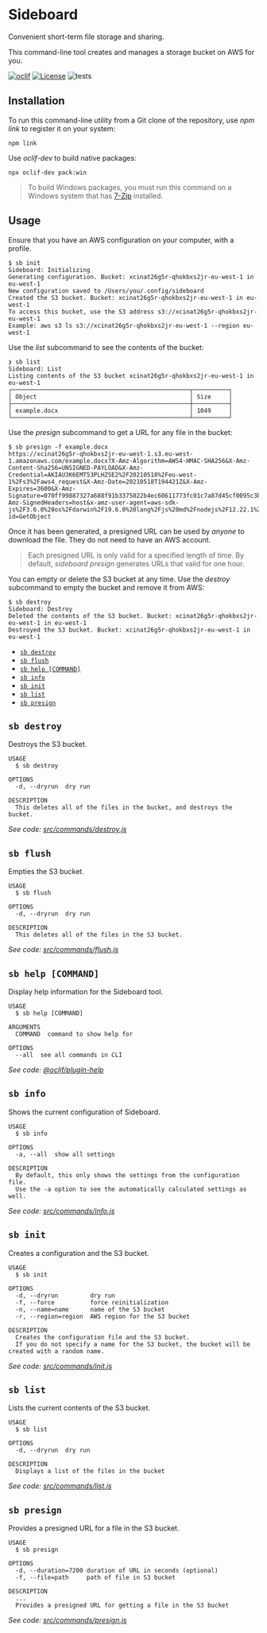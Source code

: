 Sideboard
=========

Convenient short-term file storage and sharing.

This command-line tool creates and manages a storage bucket on AWS for you.

[![oclif](https://img.shields.io/badge/cli-oclif-brightgreen.svg)](https://oclif.io)
[![License](https://img.shields.io/github/license/stuartellis/sideboard.svg)](https://github.com/stuartellis/sideboard)
![tests](https://github.com/stuartellis/sideboard/workflows/tests/badge.svg)

<!-- toc -->

<!-- tocstop -->
<!-- installation -->
## Installation 

To run this command-line utility from a Git clone of the repository, use *npm link* to register it on your system:

    npm link

Use *oclif-dev* to build native packages:

    npx oclif-dev pack:win

> To build Windows packages, you must run this command on a Windows system that has [7-Zip](https://www.7-zip.org/) installed.
<!-- deploymentstop -->
## Usage

Ensure that you have an AWS configuration on your computer, with a profile.

<!-- usage -->
```sh-session
$ sb init
Sideboard: Initializing
Generating configuration. Bucket: xcinat26g5r-qhokbxs2jr-eu-west-1 in eu-west-1
New configuration saved to /Users/you/.config/sideboard
Created the S3 bucket. Bucket: xcinat26g5r-qhokbxs2jr-eu-west-1 in eu-west-1
To access this bucket, use the S3 address s3://xcinat26g5r-qhokbxs2jr-eu-west-1
Example: aws s3 ls s3://xcinat26g5r-qhokbxs2jr-eu-west-1 --region eu-west-1
```

Use the *list* subcommand to see the contents of the bucket: 

```sh-session
❯ sb list
Sideboard: List
Listing contents of the S3 bucket xcinat26g5r-qhokbxs2jr-eu-west-1 in eu-west-1
┌──────────────────────────────────────────────────┬──────────┐
│ Object                                           │ Size     │
├──────────────────────────────────────────────────┼──────────┤
│ example.docx                                     │ 1049     │
└──────────────────────────────────────────────────┴──────────┘
```

Use the *presign* subcommand to get a URL for any file in the bucket:

<!-- usage -->
```sh-session
$ sb presign -f example.docx
https://xcinat26g5r-qhokbxs2jr-eu-west-1.s3.eu-west-1.amazonaws.com/example.docx?X-Amz-Algorithm=AWS4-HMAC-SHA256&X-Amz-Content-Sha256=UNSIGNED-PAYLOAD&X-Amz-Credential=AKIAU3K6EMT53PLHZSE2%2F20210518%2Feu-west-1%2Fs3%2Faws4_request&X-Amz-Date=20210518T194421Z&X-Amz-Expires=3600&X-Amz-Signature=070ff99887327a688f91b3375022b4ec60611773fc01c7a87d45cf0095c3b2d5&X-Amz-SignedHeaders=host&x-amz-user-agent=aws-sdk-js%2F3.6.0%20os%2Fdarwin%2F19.6.0%20lang%2Fjs%20md%2Fnodejs%2F12.22.1%20api%2Fs3%2F3.6.0&x-id=GetObject
```

Once it has been generated, a presigned URL can be used by *anyone* to download the file. They do not need to have an AWS account.

> Each presigned URL is only valid for a specified length of time. By default, *sideboard presign* generates URLs that valid for one hour.

You can empty or delete the S3 bucket at any time. Use the *destroy* subcommand to empty the bucket and remove it from AWS:

```sh-session
$ sb destroy
Sideboard: Destroy
Deleted the contents of the S3 bucket. Bucket: xcinat26g5r-qhokbxs2jr-eu-west-1 in eu-west-1
Destroyed the S3 bucket. Bucket: xcinat26g5r-qhokbxs2jr-eu-west-1 in eu-west-1
```

<!-- usagestop -->

<!-- commands -->
* [`sb destroy`](#sb-destroy)
* [`sb flush`](#sb-flush)
* [`sb help [COMMAND]`](#sb-help-command)
* [`sb info`](#sb-info)
* [`sb init`](#sb-init)
* [`sb list`](#sb-list)
* [`sb presign`](#sb-presign)

## `sb destroy`

Destroys the S3 bucket.

```
USAGE
  $ sb destroy

OPTIONS
  -d, --dryrun  dry run

DESCRIPTION
  This deletes all of the files in the bucket, and destroys the bucket.
```

_See code: [src/commands/destroy.js](https://github.com/stuartellis/sideboard/blob/v0.1.0/src/commands/destroy.js)_

## `sb flush`

Empties the S3 bucket.

```
USAGE
  $ sb flush

OPTIONS
  -d, --dryrun  dry run

DESCRIPTION
  This deletes all of the files in the S3 bucket.
```

_See code: [src/commands/flush.js](https://github.com/stuartellis/sideboard/blob/v0.1.0/src/commands/flush.js)_

## `sb help [COMMAND]`

Display help information for the Sideboard tool.

```
USAGE
  $ sb help [COMMAND]

ARGUMENTS
  COMMAND  command to show help for

OPTIONS
  --all  see all commands in CLI
```

_See code: [@oclif/plugin-help](https://github.com/oclif/plugin-help/blob/v3.2.1/src/commands/help.ts)_

## `sb info`

Shows the current configuration of Sideboard.

```
USAGE
  $ sb info

OPTIONS
  -a, --all  show all settings

DESCRIPTION
  By default, this only shows the settings from the configuration file.
  Use the -a option to see the automatically calculated settings as well.
```

_See code: [src/commands/info.js](https://github.com/stuartellis/sideboard/blob/v0.1.0/src/commands/info.js)_

## `sb init`

Creates a configuration and the S3 bucket.

```
USAGE
  $ sb init

OPTIONS
  -d, --dryrun         dry run
  -f, --force          force reinitialization
  -n, --name=name      name of the S3 bucket
  -r, --region=region  AWS region for the S3 bucket

DESCRIPTION
  Creates the configuration file and the S3 bucket.
  If you do not specify a name for the S3 bucket, the bucket will be created with a random name.
```

_See code: [src/commands/init.js](https://github.com/stuartellis/sideboard/blob/v0.1.0/src/commands/init.js)_

## `sb list`

Lists the current contents of the S3 bucket.

```
USAGE
  $ sb list

OPTIONS
  -d, --dryrun  dry run

DESCRIPTION
  Displays a list of the files in the bucket
```

_See code: [src/commands/list.js](https://github.com/stuartellis/sideboard/blob/v0.1.0/src/commands/list.js)_

## `sb presign`

Provides a presigned URL for a file in the S3 bucket.

```
USAGE
  $ sb presign

OPTIONS
  -d, --duration=7200 duration of URL in seconds (optional)
  -f, --file=path     path of file in S3 bucket

DESCRIPTION
  ...
  Provides a presigned URL for getting a file in the S3 bucket
```

_See code: [src/commands/presign.js](https://github.com/stuartellis/sideboard/blob/v0.1.0/src/commands/presign.js)_
<!-- commandsstop -->
